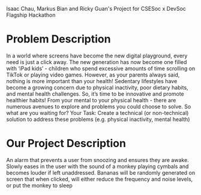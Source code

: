 Isaac Chau, Markus Bian and Ricky Guan's Project for CSESoc x DevSoc Flagship Hackathon

# Problem Description
In a world where screens have become the new digital playground, every need is just a click away. The new generation has now become one filled with ‘iPad kids’ - children who spend excessive amounts of time scrolling on TikTok or playing video games. However, as your parents always said, nothing is more important than your health! Sedentary lifestyles have become a growing concern due to physical inactivity, poor dietary habits, and mental health challenges.
So, it’s time to be innovative and promote healthier habits! From your mental to your physical health - there are numerous avenues to explore and problems you could choose to solve. So what are you waiting for?
Your Task: Create a technical (or non-technical) solution to address these problems (e.g. physical inactivity, mental health) 

# Our Project Description
An alarm that prevents a user from snoozing and ensures they are awake. Slowly eases in the user with the sound of a monkey playing cymbals and becomes louder if left unaddressed. Bananas will be randomly generated on screen that when clicked, will either reduce the frequency and noise levels, or put the monkey to sleep
